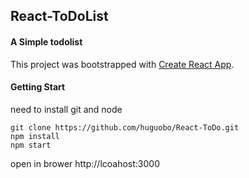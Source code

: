 ## React-ToDoList

#### A Simple todolist 

This project was bootstrapped with [Create React App](https://github.com/facebookincubator/create-react-app).


#### Getting Start


need to install git and node 


```shell
git clone https://github.com/huguobo/React-ToDo.git
npm install
npm start
```
open in brower http://lcoahost:3000


